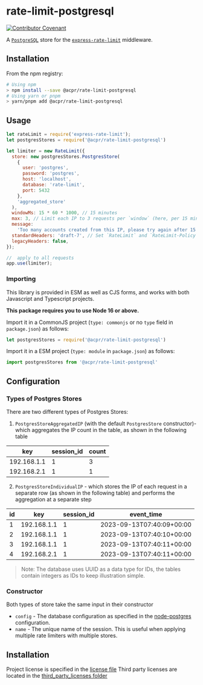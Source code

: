 # rate-limit-postgresql

[![Contributor Covenant](https://img.shields.io/badge/Contributor%20Covenant-2.1-4baaaa.svg)](code_of_conduct.md)

A [`PostgreSQL`](https://www.postgresql.org/) store for the [`express-rate-limit`](https://github.com/nfriedly/express-rate-limit) middleware.

## Installation

From the npm registry:

```sh
# Using npm
> npm install --save @acpr/rate-limit-postgresql
# Using yarn or pnpm
> yarn/pnpm add @acpr/rate-limit-postgresql
```

## Usage

```js
let rateLimit = require('express-rate-limit');
let postgresStores = require('@acpr/rate-limit-postgresql')

let limiter = new RateLimit({
  store: new postgresStores.PostgresStore(
    {
      user: 'postgres',
      password: 'postgres',
      host: 'localhost',
      database: 'rate-limit',
      port: 5432
    },
    'aggregated_store'
  ),
  windowMs: 15 * 60 * 1000, // 15 minutes
  max: 3, // Limit each IP to 3 requests per `window` (here, per 15 minutes)
  message:
    'Too many accounts created from this IP, please try again after 15 minutes',
  standardHeaders: 'draft-7', // Set `RateLimit` and `RateLimit-Policy`` headers
  legacyHeaders: false,
});

//  apply to all requests
app.use(limiter);
```


### Importing

This library is provided in ESM as well as CJS forms, and works with both Javascript and Typescript projects.

**This package requires you to use Node 16 or above.**

Import it in a CommonJS project (`type: commonjs` or no `type` field in `package.json`) as follows:

```ts
let postgresStores = require('@acpr/rate-limit-postgresql')
```

Import it in a ESM project (`type: module` in `package.json`) as follows:

```ts
import postgresStores from '@acpr/rate-limit-postgresql'
```


## Configuration

### Types of Postgres Stores
There are two different types of Postgres Stores:
1. `PostgresStoreAggregatedIP` (with the default `PostgresStore` constructor)- which aggregates the IP count in the table, as shown in the following table 

| key         | session_id | count |
|-------------|------------|-------|
| 192.168.1.1 | 1          | 3     |
| 192.168.2.1 | 1          | 1     |


2. `PostgresStoreIndividualIP` - which stores the IP of each request in a separate row (as shown in the following table) and performs the aggregation at a separate step

| id | key         | session_id | event_time                |
|----|-------------|------------|---------------------------|
| 1  | 192.168.1.1 | 1          | 2023-09-13T07:40:09+00:00 |
| 2  | 192.168.1.1 | 1          | 2023-09-13T07:40:10+00:00 |
| 3  | 192.168.1.1 | 1          | 2023-09-13T07:40:11+00:00 |
| 4  | 192.168.2.1 | 1          | 2023-09-13T07:40:11+00:00 |

> Note: The database uses UUID as a data type for IDs, the tables contain integers as IDs to keep illustration simple.

### Constructor

Both types of store take the same input in their constructor 
- `config` - The database configuration as specified in the [node-postgres](https://node-postgres.com/apis/client) configuration.
- `name` - The unique name of the session. This is useful when applying multiple rate limiters with multiple stores.

## Installation

Project license is specified in the [license file](license.md) Third party licenses are located in the [third_party_licenses folder](third_party_licenses)
